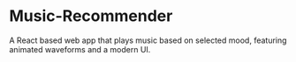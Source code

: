 # Music-Recommender
A React based web app that plays music based on selected mood, featuring animated waveforms and a modern UI.
